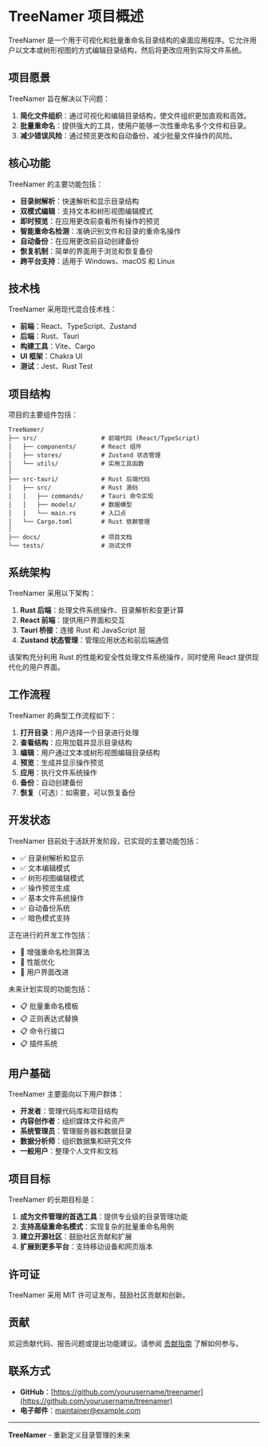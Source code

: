 # TreeNamer 项目概述

TreeNamer 是一个用于可视化和批量重命名目录结构的桌面应用程序。它允许用户以文本或树形视图的方式编辑目录结构，然后将更改应用到实际文件系统。

## 项目愿景

TreeNamer 旨在解决以下问题：

1. **简化文件组织**：通过可视化和编辑目录结构，使文件组织更加直观和高效。
2. **批量重命名**：提供强大的工具，使用户能够一次性重命名多个文件和目录。
3. **减少错误风险**：通过预览更改和自动备份，减少批量文件操作的风险。

## 核心功能

TreeNamer 的主要功能包括：

- **目录树解析**：快速解析和显示目录结构
- **双模式编辑**：支持文本和树形视图编辑模式
- **即时预览**：在应用更改前查看所有操作的预览
- **智能重命名检测**：准确识别文件和目录的重命名操作
- **自动备份**：在应用更改前自动创建备份
- **恢复机制**：简单的界面用于浏览和恢复备份
- **跨平台支持**：适用于 Windows、macOS 和 Linux

## 技术栈

TreeNamer 采用现代混合技术栈：

- **前端**：React、TypeScript、Zustand
- **后端**：Rust、Tauri
- **构建工具**：Vite、Cargo
- **UI 框架**：Chakra UI
- **测试**：Jest、Rust Test

## 项目结构

项目的主要组件包括：

```
TreeNamer/
├── src/                  # 前端代码 (React/TypeScript)
│   ├── components/       # React 组件
│   ├── stores/           # Zustand 状态管理
│   └── utils/            # 实用工具函数
│
├── src-tauri/            # Rust 后端代码
│   ├── src/              # Rust 源码
│   │   ├── commands/     # Tauri 命令实现
│   │   ├── models/       # 数据模型
│   │   └── main.rs       # 入口点
│   └── Cargo.toml        # Rust 依赖管理
│
├── docs/                 # 项目文档
└── tests/                # 测试文件
```

## 系统架构

TreeNamer 采用以下架构：

1. **Rust 后端**：处理文件系统操作、目录解析和变更计算
2. **React 前端**：提供用户界面和交互
3. **Tauri 桥接**：连接 Rust 和 JavaScript 层
4. **Zustand 状态管理**：管理应用状态和前后端通信

该架构充分利用 Rust 的性能和安全性处理文件系统操作，同时使用 React 提供现代化的用户界面。

## 工作流程

TreeNamer 的典型工作流程如下：

1. **打开目录**：用户选择一个目录进行处理
2. **查看结构**：应用加载并显示目录结构
3. **编辑**：用户通过文本或树形视图编辑目录结构
4. **预览**：生成并显示操作预览
5. **应用**：执行文件系统操作
6. **备份**：自动创建备份
7. **恢复**（可选）：如需要，可以恢复备份

## 开发状态

TreeNamer 目前处于活跃开发阶段，已实现的主要功能包括：

- ✅ 目录树解析和显示
- ✅ 文本编辑模式
- ✅ 树形视图编辑模式
- ✅ 操作预览生成
- ✅ 基本文件系统操作
- ✅ 自动备份系统
- ✅ 暗色模式支持

正在进行的开发工作包括：

- 🔄 增强重命名检测算法
- 🔄 性能优化
- 🔄 用户界面改进

未来计划实现的功能包括：

- 📋 批量重命名模板
- 📋 正则表达式替换
- 📋 命令行接口
- 📋 插件系统

## 用户基础

TreeNamer 主要面向以下用户群体：

- **开发者**：管理代码库和项目结构
- **内容创作者**：组织媒体文件和资产
- **系统管理员**：管理服务器和数据目录
- **数据分析师**：组织数据集和研究文件
- **一般用户**：整理个人文件和文档

## 项目目标

TreeNamer 的长期目标是：

1. **成为文件管理的首选工具**：提供专业级的目录管理功能
2. **支持高级重命名模式**：实现复杂的批量重命名用例
3. **建立开源社区**：鼓励社区贡献和扩展
4. **扩展到更多平台**：支持移动设备和网页版本

## 许可证

TreeNamer 采用 MIT 许可证发布，鼓励社区贡献和创新。

## 贡献

欢迎贡献代码、报告问题或提出功能建议。请参阅 [贡献指南](30-contributing-guide.md) 了解如何参与。

## 联系方式

- **GitHub**：[https://github.com/yourusername/treenamer](https://github.com/yourusername/treenamer)
- **电子邮件**：[maintainer@example.com](mailto:maintainer@example.com)

---

**TreeNamer** - 重新定义目录管理的未来
